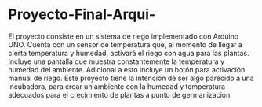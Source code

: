 # Proyecto-Final-Arqui-
El proyecto consiste en un sistema de riego implementado con Arduino UNO. Cuenta con un sensor de temperatura que, al momento de llegar a cierta temperatura y humedad, activará el riego con agua para las plantas. Incluye una pantalla que muestra constantemente la temperatura y humedad del ambiente. Adicional a esto incluye un botón para activación manual de riego. Este proyecto tiene la intención de ser algo parecido a una incubadora, para crear un ambiente con la humedad y temperatura adecuados para el crecimiento de plantas a punto de germanización.